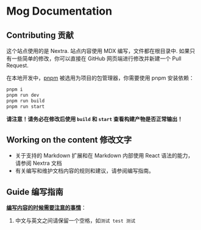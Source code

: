 # Mog Documentation

## Contributing 贡献

这个站点使用的是 Nextra. 站点内容使用 MDX 编写，文件都在根目录中. 如果只有一些简单的修改，你可以直接在 GitHub 网页端进行修改并新建一个 Pull Request.

在本地开发中，[pnpm](https://pnpm.io/) 被选用为项目的包管理器，你需要使用 pnpm 安装依赖：

```bash
pnpm i
pnpm run dev
pnpm run build
pnpm run start
```

**请注意！请务必在修改后使用 `build` 和 `start` 查看构建产物是否正常输出！**

## Working on the content 修改文字

- 关于支持的 Markdown 扩展和在 Markdown 内部使用 React 语法的能力，请参阅 Nextra 文档
- 有关编写和维护文档内容的规则和建议，请参阅编写指南。

## Guide 编写指南

**<u>编写内容的时候需要注意的事情</u>**：

1. 中文与英文之间请保留一个空格，如`测试 test 测试`
